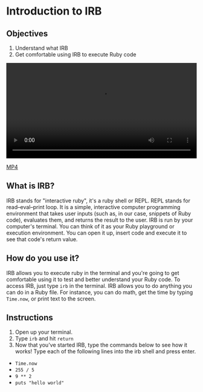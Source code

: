 # Introduction to IRB

## Objectives

1. Understand what IRB
2. Get comfortable using IRB to execute Ruby code

<video controls width="100%">
  <source src="http://learn-co-videos.s3.amazonaws.com/ruby/intro-to-irb.mp4" type="video/mp4" >
    The video accompanying this lab is best enjoyed on Learn.co
</video>

[MP4](http://learn-co-videos.s3.amazonaws.com/ruby/intro-to-irb.mp4)



## What is IRB?

IRB stands for "interactive ruby", it's a ruby shell or REPL. REPL stands for read–eval–print loop. It is a simple, interactive computer programming environment that takes user inputs (such as, in our case, snippets of Ruby code), evaluates them, and returns the result to the user. IRB is run by your computer's terminal. You can think of it as your Ruby playground or execution environment. You can open it up, insert code and execute it to see that code's return value. 

## How do you use it?

IRB allows you to execute ruby in the terminal and you're going to get comfortable using it to test and better understand your Ruby code. To access IRB, just type `irb` in the terminal. IRB allows you to do anything you can do in a Ruby file. For instance, you can do math, get the time by typing `Time.now`, or print text to the screen.

## Instructions

1. Open up your terminal.
2. Type `irb` and hit `return`
3. Now that you've started IRB, type the commands below to see how it works! Type each of the following lines into the irb shell and press enter.
  
  * `Time.now`
  * `255 / 5`
  * `9 ** 2`
  * `puts "hello world"`
